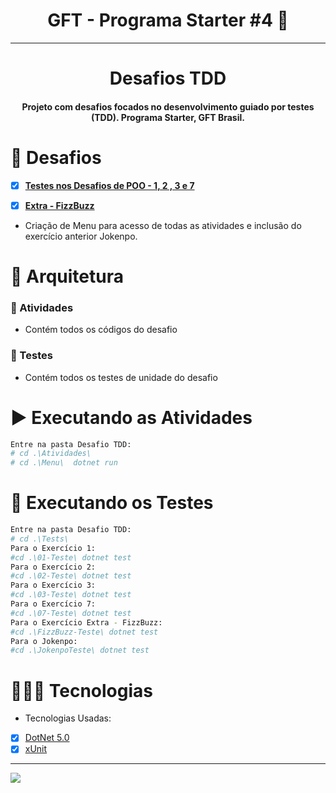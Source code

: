 <h1 align="center">GFT - Programa Starter #4 🚀</h1>


<hr>

<h1 align="center">Desafios TDD</h1>
<h4 align="center">Projeto com desafios focados no desenvolvimento guiado por testes (TDD). Programa Starter, GFT Brasil.</h1>

# 🏁​ Desafios

- [x] [**Testes nos Desafios de POO - 1, 2 , 3 e 7**](https://git.gft.com/ardl/desafio-tdd/-/blob/main/Docs/Desafio%20TDD.pdf)
- [x] [**Extra - FizzBuzz**](https://git.gft.com/ardl/desafio-tdd/-/blob/main/Docs/DojoPuzzles_.pdf)


*  Criação de Menu para acesso de todas as atividades e inclusão do exercício anterior Jokenpo.

# 🚩 Arquitetura

### 📂 Atividades
* Contém todos os códigos do desafio

### 📂 Testes
* Contém todos os testes de unidade do desafio


# ▶️ Executando as Atividades
```bash
Entre na pasta Desafio TDD:
# cd .\Atividades\
# cd .\Menu\  dotnet run
```

# 🧪 Executando os Testes
```bash
Entre na pasta Desafio TDD:
# cd .\Tests\
Para o Exercício 1: 
#cd .\01-Teste\ dotnet test
Para o Exercício 2: 
#cd .\02-Teste\ dotnet test
Para o Exercício 3: 
#cd .\03-Teste\ dotnet test
Para o Exercício 7: 
#cd .\07-Teste\ dotnet test
Para o Exercício Extra - FizzBuzz: 
#cd .\FizzBuzz-Teste\ dotnet test
Para o Jokenpo: 
#cd .\JokenpoTeste\ dotnet test
```

# 👨🏻‍💻 Tecnologias

* Tecnologias Usadas:

- [x] [DotNet 5.0](https://dotnet.microsoft.com/en-us/download/dotnet/5.0)
- [x] [xUnit](https://xunit.net/)

<hr>


![](https://git.gft.com/-/ide/project/ardl/desafio-tdd/edit/main/-/Docs/LogoGft.png)
